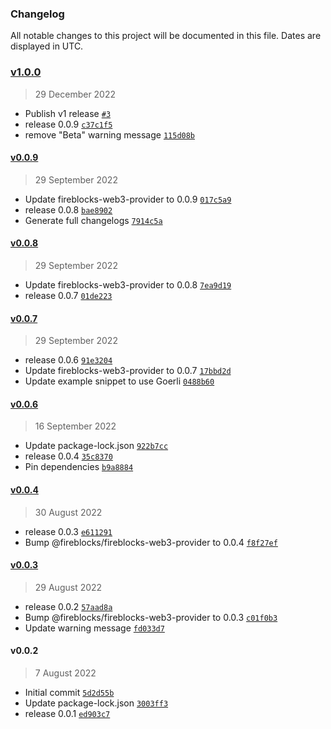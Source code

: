 ### Changelog

All notable changes to this project will be documented in this file. Dates are displayed in UTC.

### [v1.0.0](https://github.com/fireblocks/hardhat-fireblocks/compare/v0.0.9...v1.0.0)

> 29 December 2022

- Publish v1 release [`#3`](https://github.com/fireblocks/hardhat-fireblocks/pull/3)
- release 0.0.9 [`c37c1f5`](https://github.com/fireblocks/hardhat-fireblocks/commit/c37c1f51e43368624a3d14c9576a9803dcbdece1)
- remove "Beta" warning message [`115d08b`](https://github.com/fireblocks/hardhat-fireblocks/commit/115d08b923e217ba3bcbe46974c7adf2476209b1)

#### [v0.0.9](https://github.com/fireblocks/hardhat-fireblocks/compare/v0.0.8...v0.0.9)

> 29 September 2022

- Update fireblocks-web3-provider to 0.0.9 [`017c5a9`](https://github.com/fireblocks/hardhat-fireblocks/commit/017c5a97aba175b483c04e5e976bd8a46f7b62a0)
- release 0.0.8 [`bae8902`](https://github.com/fireblocks/hardhat-fireblocks/commit/bae890280799027c0b1fbeb9994ab954914b382a)
- Generate full changelogs [`7914c5a`](https://github.com/fireblocks/hardhat-fireblocks/commit/7914c5a7a318c07b264e5a457cb4103778c81159)

#### [v0.0.8](https://github.com/fireblocks/hardhat-fireblocks/compare/v0.0.7...v0.0.8)

> 29 September 2022

- Update fireblocks-web3-provider to 0.0.8 [`7ea9d19`](https://github.com/fireblocks/hardhat-fireblocks/commit/7ea9d19f4570ceeda08c4fb98612178da1c6aa3f)
- release 0.0.7 [`01de223`](https://github.com/fireblocks/hardhat-fireblocks/commit/01de223d7942e6821ef19ad67c801f361ccdceba)

#### [v0.0.7](https://github.com/fireblocks/hardhat-fireblocks/compare/v0.0.6...v0.0.7)

> 29 September 2022

- release 0.0.6 [`91e3204`](https://github.com/fireblocks/hardhat-fireblocks/commit/91e3204d5841af1e66b69205fde028f747a3adff)
- Update fireblocks-web3-provider to 0.0.7 [`17bbd2d`](https://github.com/fireblocks/hardhat-fireblocks/commit/17bbd2dec07313f5f611abadc0056e15367fcf54)
- Update example snippet to use Goerli [`0488b60`](https://github.com/fireblocks/hardhat-fireblocks/commit/0488b602a38fc5bd36fd0f634099d741749e4d75)

#### [v0.0.6](https://github.com/fireblocks/hardhat-fireblocks/compare/v0.0.4...v0.0.6)

> 16 September 2022

- Update package-lock.json [`922b7cc`](https://github.com/fireblocks/hardhat-fireblocks/commit/922b7ccbe47cf45660dfda4c6c06b883b0ff9017)
- release 0.0.4 [`35c8370`](https://github.com/fireblocks/hardhat-fireblocks/commit/35c8370e000a9a3a591e5c4e4bc2e205890a1d04)
- Pin dependencies [`b9a8884`](https://github.com/fireblocks/hardhat-fireblocks/commit/b9a888480542091e0b0fca563889fc510a25543e)

#### [v0.0.4](https://github.com/fireblocks/hardhat-fireblocks/compare/v0.0.3...v0.0.4)

> 30 August 2022

- release 0.0.3 [`e611291`](https://github.com/fireblocks/hardhat-fireblocks/commit/e611291de642d0b9affbac242ee9d71659d698a9)
- Bump @fireblocks/fireblocks-web3-provider to 0.0.4 [`f8f27ef`](https://github.com/fireblocks/hardhat-fireblocks/commit/f8f27efc77eb894007b0e37e490f5d207f124a98)

#### [v0.0.3](https://github.com/fireblocks/hardhat-fireblocks/compare/v0.0.2...v0.0.3)

> 29 August 2022

- release 0.0.2 [`57aad8a`](https://github.com/fireblocks/hardhat-fireblocks/commit/57aad8ad4955fb57bd1e97b0dcf05bf13fc886e4)
- Bump @fireblocks/fireblocks-web3-provider to 0.0.3 [`c01f0b3`](https://github.com/fireblocks/hardhat-fireblocks/commit/c01f0b31df6c3ee78929fd46c39d29f1c8f86785)
- Update warning message [`fd033d7`](https://github.com/fireblocks/hardhat-fireblocks/commit/fd033d7d6a896f7f1b0684d3c54a695bd65364c9)

#### v0.0.2

> 7 August 2022

- Initial commit [`5d2d55b`](https://github.com/fireblocks/hardhat-fireblocks/commit/5d2d55b2120018217fea95f933c21a84bd296512)
- Update package-lock.json [`3003ff3`](https://github.com/fireblocks/hardhat-fireblocks/commit/3003ff31d0d08f3927345f4a67fcc6a447082abf)
- release 0.0.1 [`ed903c7`](https://github.com/fireblocks/hardhat-fireblocks/commit/ed903c7e567261dd4526d747169f4003de5b456f)
